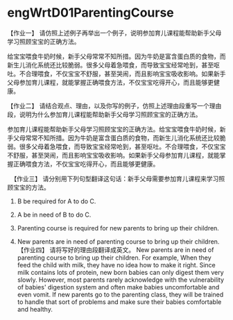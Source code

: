# engWrtD01ParentingCourse

【作业一】
请仿照上述例子再举出一个例子，说明参加育儿课程能帮助新手父母学习照顾宝宝的正确方法。

给宝宝喂食牛奶时候，新手父母常常不知所措。因为牛奶是富含蛋白质的食物，而新生儿消化系统还比较脆弱。很多父母着急喂食，而导致宝宝经常呛到，甚至呕吐。不合理喂食，不仅宝宝不舒服，甚至哭闹，而且影响宝宝吸收影响。如果新手父母参加育儿课程，就能掌握正确喂食方法，不仅宝宝吃得开心，而且能够更健康。


【作业二】
请结合观点、理由，以及你写的例子，仿照上述理由段重写一个理由段，说明为什么参加育儿课程能帮助新手父母学习照顾宝宝的正确方法。

参加育儿课程能帮助新手父母学习照顾宝宝的正确方法。给宝宝喂食牛奶时候，新手父母常常不知所措。因为牛奶是富含蛋白质的食物，而新生儿消化系统还比较脆弱。很多父母着急喂食，而导致宝宝经常呛到，甚至呕吐。不合理喂食，不仅宝宝不舒服，甚至哭闹，而且影响宝宝吸收影响。如果新手父母参加育儿课程，就能掌握正确喂食方法，不仅宝宝吃得开心，而且能够更健康。

 
【作业三】
请分别用下列句型翻译这句话：新手父母需要参加育儿课程来学习照顾宝宝的方法。
1. B be required for A to do C.
2. A be in need of B to do C.

1. Parenting course is required for new parents to bring up their children.
2. New parents are in need of parenting course to bring up their children.
 
【作业四】
请将写好的理由段翻译成英文。
New parents are in need of parenting course to bring up their children. For example, When they feed the child with milk, they have no idea how to make it right. Since milk contains lots of protein, new born babies can only digest them very slowly. However, most parents rarely acknowledge with the vulnerability of babies' digestion system and often make babies uncomfortable and even vomit. If new parents go to the parenting class, they will be trained to handle that sort of problems and make sure their babies comfortable and healthy.
